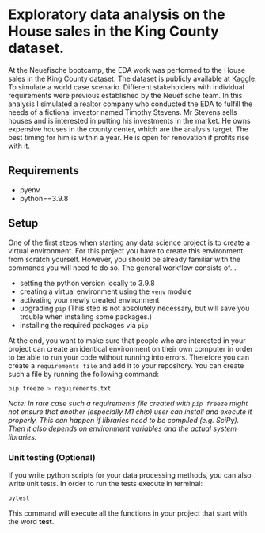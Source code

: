 # Exploratory data analysis on the House sales in the King County dataset. 

At the Neuefische bootcamp, the EDA work was performed to the House sales in the King County dataset. The dataset is publicly available at [Kaggle](https://www.kaggle.com/datasets/harlfoxem/housesalesprediction). To simulate a world case scenario. Different stakeholders with individual requirements were previous established by the Neuefische team. In this analysis I simulated a realtor company who conducted the EDA to fulfill the needs of a fictional investor named Timothy Stevens. Mr Stevens sells houses and is interested in putting his investments in the market. He owns expensive houses in the county center, which are the analysis target. The best timing for him is within a year. He is open for renovation if profits rise with it. 



## Requirements

- pyenv
- python==3.9.8

## Setup

One of the first steps when starting any data science project is to create a virtual environment. For this project you have to create this environment from scratch yourself. However, you should be already familiar with the commands you will need to do so. The general workflow consists of... 

* setting the python version locally to 3.9.8
* creating a virtual environment using the `venv` module
* activating your newly created environment 
* upgrading `pip` (This step is not absolutely necessary, but will save you trouble when installing some packages.)
* installing the required packages via `pip`

At the end, you want to make sure that people who are interested in your project can create an identical environment on their own computer in order to be able to run your code without running into errors. Therefore you can create a `requirements file` and add it to your repository. You can create such a file by running the following command: 

```bash
pip freeze > requirements.txt
```

*Note: In rare case such a requirements file created with `pip freeze` might not ensure that another (especially M1 chip) user can install and execute it properly. This can happen if libraries need to be compiled (e.g. SciPy). Then it also depends on environment variables and the actual system libraries.*

### Unit testing (Optional)

If you write python scripts for your data processing methods, you can also write unit tests. In order to run the tests execute in terminal:

```bash
pytest
```

This command will execute all the functions in your project that start with the word **test**.

